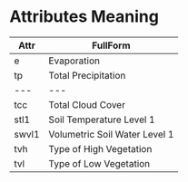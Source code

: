 # Attributes Meaning

|Attr|FullForm|
|---|---|
|e|Evaporation|
|tp|Total Precipitation|
|---|---|
|tcc|Total Cloud Cover|
|stl1|Soil Temperature Level 1|
|swvl1|Volumetric Soil Water Level 1|
|tvh|Type of High Vegetation|
|tvl|Type of Low Vegetation|
